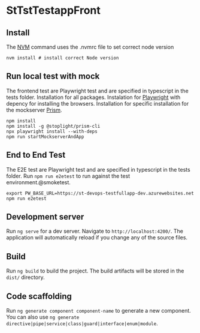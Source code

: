 # StTstTestappFront
## Install
The [NVM](https://github.com/nvm-sh/nvm#installing-and-updating) command uses the .nvmrc file to set correct node version
```shell
nvm install # install correct Node version
```

## Run local test with mock
The frontend test are Playwright test and are specified in typescript in the tests folder.
Installation for all packages.
Instalation for [Playwright](https://playwright.dev/docs/intro#installing-playwright) with depency for installing the browsers.
Installation for specific installation for the mockserver [Prism](https://github.com/stoplightio/prism).

```shell 
npm install
npm install -g @stoplight/prism-cli
npx playwright install --with-deps
npm run startMockserverAndApp
``` 

## End to End Test

The E2E test are Playwright test and are specified in typescript in the tests folder. 
Run `npm run e2etest` to run against the test environment.@smoketest.

```shell
export PW_BASE_URL=https://st-devops-testfullapp-dev.azurewebsites.net
npm run e2etest 
```

## Development server

Run `ng serve` for a dev server. Navigate to `http://localhost:4200/`. The application will automatically reload if you change any of the source files.

## Build

Run `ng build` to build the project. The build artifacts will be stored in the `dist/` directory.


## Code scaffolding

Run `ng generate component component-name` to generate a new component. You can also use `ng generate directive|pipe|service|class|guard|interface|enum|module`.

